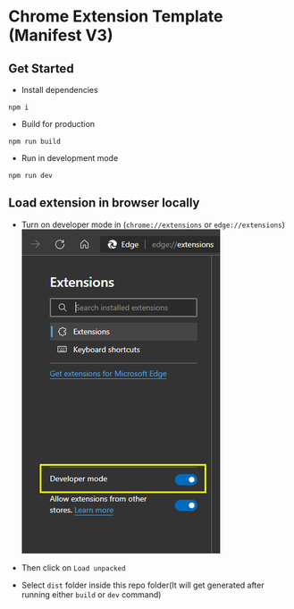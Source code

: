 # Chrome Extension Template (Manifest V3)

## Get Started
- Install dependencies
```
npm i
```

- Build for production
```
npm run build
```

- Run in development mode
```
npm run dev
```

## Load extension in browser locally
- Turn on developer mode in (`chrome://extensions` or `edge://extensions`)
![Turn on developer mode](images/devmode.png)

- Then click on `Load unpacked`
- Select `dist` folder inside this repo folder(It will get generated after running either `build` or `dev` command)
